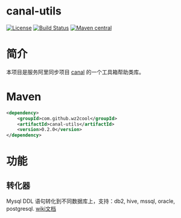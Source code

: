 canal-utils
=====================================

[![License](http://img.shields.io/:license-apache-brightgreen.svg)](http://www.apache.org/licenses/LICENSE-2.0.html)
[![Build Status](https://travis-ci.org/wz2cool/canal-utils.svg?branch=master)](https://travis-ci.org/wz2cool/canal-utils)
[![Maven central](https://maven-badges.herokuapp.com/maven-central/com.github.wz2cool/canal-utils/badge.svg)](https://maven-badges.herokuapp.com/maven-central/com.github.wz2cool/canal-utils)

# 简介
本项目是服务阿里同步项目 [canal](https://github.com/alibaba/canal) 的一个工具箱帮助类库。

# Maven
```xml
<dependency>
    <groupId>com.github.wz2cool</groupId>
    <artifactId>canal-utils</artifactId>
    <version>0.2.0</version>
</dependency>
```

# 功能
## 转化器
Mysql DDL 语句转化到不同数据库上，支持：db2, hive, mssql, oracle, postgresql. [wiki文档](https://github.com/wz2cool/canal-utils/wiki/converter)
